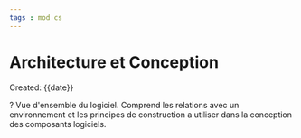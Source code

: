 ```yaml
---
tags : mod cs
---
```

# Architecture et Conception
Created: {{date}}

?
Vue d'ensemble du logiciel. Comprend les relations avec un environnement et les principes de construction a utiliser dans la conception des composants logiciels. 
<!--SR:!2022-10-20,2,190-->